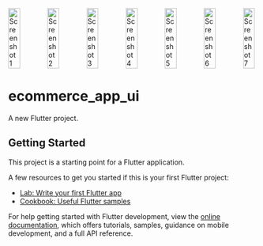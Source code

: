 <div style="display:flex; justify-content:space-between;">
    <img src="https://github.com/SELSHA-CS/ecommerce_app_ui/assets/142321043/73843556-088f-4557-87e6-717a6c5c96e8" alt="Screenshot 1" width="30%">
    <img src="https://github.com/SELSHA-CS/ecommerce_app_ui/assets/142321043/3f001391-6ccf-4f4f-9fb7-474627caa4dd" alt="Screenshot 2" width="30%">
    <img src="https://github.com/SELSHA-CS/ecommerce_app_ui/assets/142321043/af320516-f254-4869-830d-7c86a3950a25" alt="Screenshot 3" width="30%">
    <img src="https://github.com/SELSHA-CS/ecommerce_app_ui/assets/142321043/d7b80487-85fe-4d11-87c9-4a0d6f05e1f2" alt="Screenshot 4" width="30%">
    <img src="https://github.com/SELSHA-CS/ecommerce_app_ui/assets/142321043/f8739cc0-84df-4f8b-b88f-3ac37eb21959" alt="Screenshot 5" width="30%">
    <img src="https://github.com/SELSHA-CS/ecommerce_app_ui/assets/142321043/7a924a17-cb76-4145-83df-bacde9c98e16" alt="Screenshot 6" width="30%">
    <img src="https://github.com/SELSHA-CS/ecommerce_app_ui/assets/142321043/a6bcea26-cbcc-412f-b4a7-52dacc062c1b" alt="Screenshot 7" width="30%">

</div>


# ecommerce_app_ui

A new Flutter project.

## Getting Started

This project is a starting point for a Flutter application.

A few resources to get you started if this is your first Flutter project:

- [Lab: Write your first Flutter app](https://docs.flutter.dev/get-started/codelab)
- [Cookbook: Useful Flutter samples](https://docs.flutter.dev/cookbook)

For help getting started with Flutter development, view the
[online documentation](https://docs.flutter.dev/), which offers tutorials,
samples, guidance on mobile development, and a full API reference.
